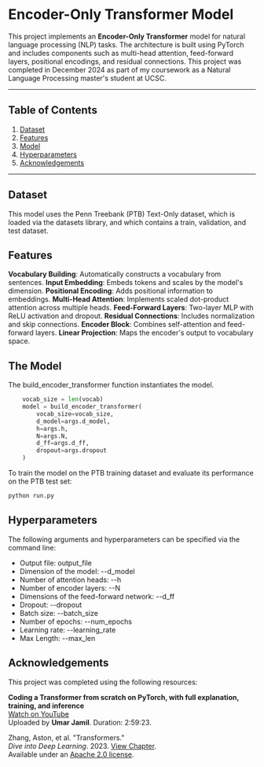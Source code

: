 # Encoder-Only Transformer Model

This project implements an **Encoder-Only Transformer** model for natural language processing (NLP) tasks. The architecture is built using PyTorch and includes components such as multi-head attention, feed-forward layers, positional encodings, and residual connections. This project was completed in December 2024 as part of my coursework as a Natural Language Processing master's student at UCSC. 


---

## Table of Contents
1. [Dataset](#dataset)
2. [Features](#features)
3. [Model](#themodel)
4. [Hyperparameters](#hyperparameters)
5. [Acknowledgements](#acknowledgements)
---
## Dataset
This model uses the Penn Treebank (PTB) Text-Only dataset, which is loaded via the datasets library, and which contains a train, validation, and test dataset.

## Features
**Vocabulary Building**: Automatically constructs a vocabulary from sentences.
**Input Embedding**: Embeds tokens and scales by the model's dimension.
**Positional Encoding**: Adds positional information to embeddings.
**Multi-Head Attention**: Implements scaled dot-product attention across multiple heads.
**Feed-Forward Layers**: Two-layer MLP with ReLU activation and dropout.
**Residual Connections**: Includes normalization and skip connections.
**Encoder Block**: Combines self-attention and feed-forward layers.
**Linear Projection**: Maps the encoder's output to vocabulary space.

## The Model 

The build_encoder_transformer function instantiates the model. 

```python
    vocab_size = len(vocab)
    model = build_encoder_transformer(
        vocab_size=vocab_size,
        d_model=args.d_model,
        h=args.h,
        N=args.N,
        d_ff=args.d_ff,
        dropout=args.dropout
    )
```

To train the model on the PTB training dataset and evaluate its performance on the PTB test set:

```bash
python run.py
```

## Hyperparameters

The following arguments and hyperparameters can be specified via the command line:

- Output file: output_file
- Dimension of the model: --d_model
- Number of attention heads: --h
- Number of encoder layers: --N
- Dimensions of the feed-forward network: --d_ff
- Dropout: --dropout
- Batch size: --batch_size
- Number of epochs: --num_epochs
- Learning rate: --learning_rate
- Max Length: --max_len


## Acknowledgements

This project was completed using the following resources:

**Coding a Transformer from scratch on PyTorch, with full explanation, training, and inference**  
[Watch on YouTube](https://www.youtube.com/watch?v=ISNdQcPhsts&t=3685s&ab_channel=UmarJamil)  
Uploaded by **Umar Jamil**. Duration: 2:59:23.  

Zhang, Aston, et al. "Transformers."  
*Dive into Deep Learning*. 2023. [View Chapter](https://d2l.ai/chapter_attention-mechanisms-and-transformers/index.html).  
Available under an [Apache 2.0 license](https://d2l.ai/license.html).  
